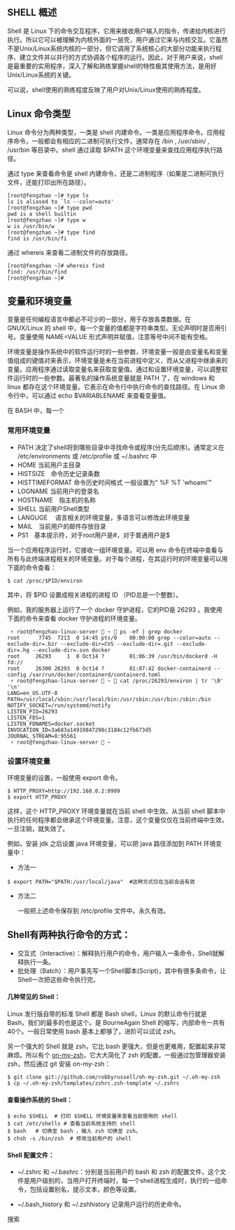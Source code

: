 ## SHELL 概述

Shell 是 Linux 下的命令交互程序，它用来接收用户输入的指令，传递给内核进行执行。所以它可以被理解为内核外面的一层壳，用户通过它来与内核交互。它虽然不是Unix/Linux系统内核的一部分，但它调用了系统核心的大部分功能来执行程序、建立文件并以并行的方式协调各个程序的运行。因此，对于用户来说，shell 是最重要的实用程序，深入了解和熟练掌握shell的特性极其使用方法，是用好Unix/Linux系统的关键。

可以说，shell使用的熟练程度反映了用户对Unix/Linux使用的熟练程度。


## Linux 命令类型

Linux 命令分为两种类型，一类是 shell 内建命令。一类是应用程序命令。应用程序命令，一般都会有相应的二进制可执行文件，通常存在 /bin , /usr/sbin/ , /usr/bin 等目录中。shell 通过读取 $PATH 这个环境变量来查找应用程序执行路径。

通过 type 来查看命令是 shell 内建命令，还是二进制程序（如果是二进制可执行文件，还能打印出所在路径）。

``` shell 
[root@fengzhao ~]# type ls   
ls is aliased to `ls --color=auto'
[root@fengzhao ~]# type pwd
pwd is a shell builtin
[root@fengzhao ~]# type w
w is /usr/bin/w
[root@fengzhao ~]# type find
find is /usr/bin/fi
```

通过 whereis 来查看二进制文件的存放路径。

``` shell
[root@fengzhao ~]# whereis find
find: /usr/bin/find
[root@fengzhao ~]# 
```


## 变量和环境变量

变量是任何编程语言中都必不可少的一部分，用于存放各类数据。在 GNUX/Linux 的 shell 中，每一个变量的值都是字符串类型。无论声明时是否用引号。变量使用 NAME=VALUE 形式声明并赋值，注意等号中间不能有空格。

环境变量是操作系统中的软件运行时的一些参数，环境变量一般是由变量名和变量值组成的键值对来表示，环境变量是未在当前进程中定义，而从父进程中继承来的变量。应用程序通过读取变量名来获取变量值。通过和设置环境变量，可以调整软件运行时的一些参数。最著名的操作系统变量就是 PATH 了，在 windows 和 linux 都存在这个环境变量。它表示在命令行中执行命令的查找路径。在 Linux 命令行中，可以通过 echo $VARIABLENAME 来查看变量值。

在 BASH 中，每一个

### 常用环境变量

- PATH 决定了shell将到哪些目录中寻找命令或程序(分先后顺序)。通常定义在 /etc/environments 或 /etc/profile 或 ~/.bashrc 中
- HOME 当前用户主目录
- HISTSIZE　命令历史记录条数
- HISTTIMEFORMAT 命令历史时间格式  一般设置为" %F %T 'whoami'"
- LOGNAME 当前用户的登录名
- HOSTNAME　指主机的名称
- SHELL 当前用户Shell类型
- LANGUGE 　语言相关的环境变量，多语言可以修改此环境变量
- MAIL　当前用户的邮件存放目录
- PS1　基本提示符，对于root用户是#，对于普通用户是$


当一个应用程序运行时，它接收一组环境变量。可以用 env 命令在终端中查看与所有与此终端进程相关的环境变量。对于每个进程，在其运行时的环境变量可以用下面的命令查看：

```shell
$ cat /proc/$PID/environ
```
其中，将 $PID 设置成相关进程的进程 ID （PID总是一个整数）。

例如，我的服务器上运行了一个 docker 守护进程，它的PID是 26293 。我使用下面的命令来查看 docker 守护进程的环境变量。

```shell
 ⚡ root@fengzhao-linux-server  ~  ps -ef | grep docker
root      7745  7213  0 14:45 pts/0    00:00:00 grep --color=auto --exclude-dir=.bzr --exclude-dir=CVS --exclude-dir=.git --exclude-dir=.hg --exclude-dir=.svn docker
root     26293     1  0 Oct14 ?        01:06:39 /usr/bin/dockerd -H fd://
root     26300 26293  0 Oct14 ?        01:07:42 docker-containerd --config /var/run/docker/containerd/containerd.toml
 ⚡ root@fengzhao-linux-server  ~  cat /proc/26293/environ | tr '\0' '\n'
LANG=en_US.UTF-8
PATH=/usr/local/sbin:/usr/local/bin:/usr/sbin:/usr/bin:/sbin:/bin
NOTIFY_SOCKET=/run/systemd/notify
LISTEN_PID=26293
LISTEN_FDS=1
LISTEN_FDNAMES=docker.socket
INVOCATION_ID=3a683a14919847298c3184c12fb673d5
JOURNAL_STREAM=8:95561
 ⚡ root@fengzhao-linux-server  ~ 
```


### 设置环境变量

环境变量的设置，一般使用 export 命令。
```shell
$ HTTP_PROXY=http://192.168.0.2:8989
$ export HTTP_PROXY
```
这样，这个 HTTP_PROXY 环境变量就在当前 shell 中生效。从当前 shell 脚本中执行的任何程序都会继承这个环境变量。注意，这个变量仅仅在当前终端中生效，一旦注销，就失效了。

例如，安装 jdk 之后设置 java 环境变量，可以把 java 路径添加到 PATH 环境变量中：

- 方法一
```shelll
$ export PATH="$PATH:/usr/local/java"  #这种方式仅在当前会话有效
```
- 方法二
  
  一般把上述命令保存到 /etc/profile 文件中。永久有效。

### 






## Shell有两种执行命令的方式：

- 交互式（Interactive）：解释执行用户的命令，用户输入一条命令，Shell就解释执行一条。
- 批处理（Batch）：用户事先写一个Shell脚本(Script)，其中有很多条命令，让Shell一次把这些命令执行完。


#### 几种常见的 Shell：

 Linux 发行版自带的标准 Shell 都是 Bash shell，Linux 的默认命令行就是 Bash，我们的最多的也是这个。是 BourneAgain Shell 的缩写，内部命令一共有40个。一般日常使用 bash 基本上都够了，进阶可以试试 zsh。

 另一个强大的 Shell 就是 zsh，它比 bash 更强大，但是也更难用，配置起来非常麻烦。所以有个 [on-my-zsh](https://github.com/robbyrussell/oh-my-zsh/)，它大大简化了 zsh 的配置，一般通过包管理器安装zsh，然后通过 git 安装 on-my-zsh：
```shell
$ git clone git://github.com/robbyrussell/oh-my-zsh.git ~/.oh-my-zsh
$ cp ~/.oh-my-zsh/templates/zshrc.zsh-template ~/.zshrc
```

#### 查看操作系统的 Shell：
``` shell
$ echo $SHELL  # 打印 $SHELL 环境变量来查看当前使用的 shell
$ cat /etc/shells # 查看当前系统支持的 shell
$ bash   # 切换至 bash ，输入 zsh 切换至 zsh。
$ chsh -s /bin/zsh  # 修改当前用户的 shell
```
#### Shell 配置文件：

- ~/.zshrc 和 ~/.bashrc：分别是当前用户的 bash 和 zsh 的配置文件，这个文件是用户级别的，当用户打开终端时，每一个shell进程生成时，执行的一组命令，包括设置别名，提示文本，颜色等设置。

- ~/.bash_history 和 ~/.zshhistory  记录用户运行的历史命令。


 


搜索

